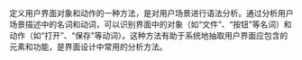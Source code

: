 定义用户界面对象和动作的一种方法，是对用户场景进行语法分析。通过分析用户场景描述中的名词和动词，可以识别界面中的对象（如“文件”、“按钮”等名词）和动作（如“打开”、“保存”等动词）。这种方法有助于系统地抽取用户界面应包含的元素和功能，是界面设计中常用的分析方法。